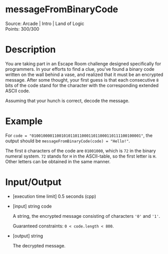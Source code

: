 # messageFromBinaryCode
Source: Arcade | Intro | Land of Logic <br>
Points: 300/300

# Description

You are taking part in an Escape Room challenge designed specifically for programmers. In your efforts to find a clue, you've found a binary code written on the wall behind a vase, and realized that it must be an encrypted message. After some thought, your first guess is that each consecutive `8` bits of the code stand for the character with the corresponding extended ASCII code.

Assuming that your hunch is correct, decode the message.

# Example

For `code = "010010000110010101101100011011000110111100100001"`, the output should be
`messageFromBinaryCode(code) = "Hello!"`.

The first `8` characters of the code are `01001000`, which is `72` in the binary numeral system. `72` stands for `H` in the ASCII-table, so the first letter is `H`.
Other letters can be obtained in the same manner.

# Input/Output

* [execution time limit] 0.5 seconds (cpp)

* [input] string code

  A string, the encrypted message consisting of characters `'0'` and `'1'`.

  Guaranteed constraints:
  `0 < code.length < 800`.

* [output] string

  The decrypted message.
